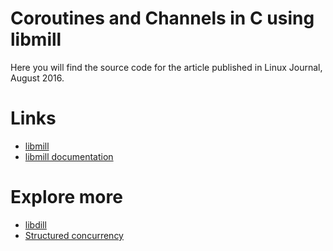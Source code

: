 # Coroutines and Channels in C using libmill

Here you will find the source code for the article published in Linux Journal, August 2016.


# Links

- [libmill](http://libmill.org/)
- [libmill documentation](http://libmill.org/documentation.html)

# Explore more

- [libdill](https://github.com/sustrik/libdill)
- [Structured concurrency](http://libdill.org/structured-concurrency.html)
